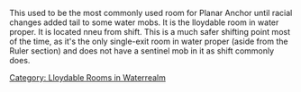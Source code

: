 This used to be the most commonly used room for Planar Anchor until
racial changes added tail to some water mobs. It is the lloydable room
in water proper. It is located nneu from shift. This is a much safer
shifting point most of the time, as it's the only single-exit room in
water proper (aside from the Ruler section) and does not have a sentinel
mob in it as shift commonly does.

[Category: Lloydable Rooms in
Waterrealm](Category:_Lloydable_Rooms_in_Waterrealm "wikilink")
